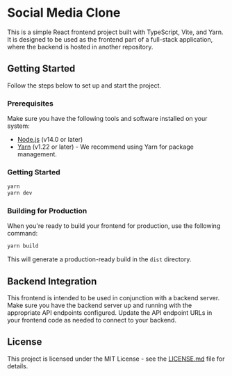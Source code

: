 # Social Media Clone

This is a simple React frontend project built with TypeScript, Vite, and Yarn. It is designed to be used as the frontend part of a full-stack application, where the backend is hosted in another repository.

## Getting Started

Follow the steps below to set up and start the project.

### Prerequisites

Make sure you have the following tools and software installed on your system:

- [Node.js](https://nodejs.org/) (v14.0 or later)
- [Yarn](https://yarnpkg.com/) (v1.22 or later) - We recommend using Yarn for package management.

### Getting Started

   ```bash
   yarn
   yarn dev
   ```

### Building for Production

When you're ready to build your frontend for production, use the following command:

```bash
yarn build
```

This will generate a production-ready build in the `dist` directory.

## Backend Integration

This frontend is intended to be used in conjunction with a backend server. Make sure you have the backend server up and running with the appropriate API endpoints configured. Update the API endpoint URLs in your frontend code as needed to connect to your backend.

## License

This project is licensed under the MIT License - see the [LICENSE.md](LICENSE.md) file for details.